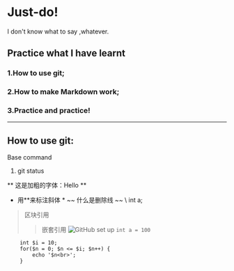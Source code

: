 # Just-do!
I don't know what to say ,whatever.
## Practice what I have learnt
### 1.How to use git;
### 2.How to make Markdown work;
### 3.Practice and practice!
---
## How to use git:
Base command
1. git status

** 这是加粗的字体：Hello **
* 用**来标注斜体 *
~~ 什么是删除线 ~~
\ int a;
> 区块引用
>> 嵌套引用
![GitHub set up](Http://zh.mweb.im/asset/img/set-up-git.gif)
`int a = 100`

```
	int $i = 10;
	for($n = 0; $n <= $i; $n++) {
		echo '$n<br>';
	}

```

